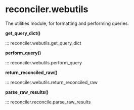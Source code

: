 # reconciler.webutils

The utilities module, for formatting and performing queries.

**get_query_dict()**

::: reconciler.webutils.get_query_dict 

**perform_query()**

::: reconciler.webutils.perform_query 

**return_reconciled_raw()**

::: reconciler.webutils.return_reconciled_raw 

**parse_raw_results()**

::: reconciler.reconcile.parse_raw_results 